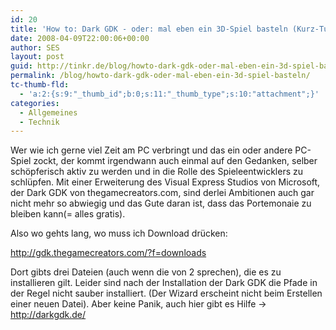 ```yaml
---
id: 20
title: 'How to: Dark GDK - oder: mal eben ein 3D-Spiel basteln (Kurz-Tutorial)'
date: 2008-04-09T22:00:06+00:00
author: SES
layout: post
guid: http://tinkr.de/blog/howto-dark-gdk-oder-mal-eben-ein-3d-spiel-basteln/
permalink: /blog/howto-dark-gdk-oder-mal-eben-ein-3d-spiel-basteln/
tc-thumb-fld:
  - 'a:2:{s:9:"_thumb_id";b:0;s:11:"_thumb_type";s:10:"attachment";}'
categories:
  - Allgemeines
  - Technik
---
```

Wer wie ich gerne viel Zeit am PC verbringt und das ein oder andere PC-Spiel zockt, der kommt irgendwann auch einmal auf den Gedanken, selber schöpferisch aktiv zu werden und in die Rolle des Spieleentwicklers zu schlüpfen.
Mit einer Erweiterung des Visual Express Studios von Microsoft, der Dark GDK von thegamecreators.com, sind derlei Ambitionen auch gar nicht mehr so abwiegig und das Gute daran ist, dass das Portemonaie zu bleiben kann(= alles gratis).

Also wo gehts lang, wo muss ich Download drücken:

<http://gdk.thegamecreators.com/?f=downloads>

Dort gibts drei Dateien (auch wenn die von 2 sprechen), die es zu installieren gilt. Leider sind nach der Installation der Dark GDK die Pfade in der Regel nicht sauber installiert. (Der Wizard erscheint nicht beim Erstellen einer neuen Datei). Aber keine Panik, auch hier gibt es Hilfe -> <http://darkgdk.de/>
